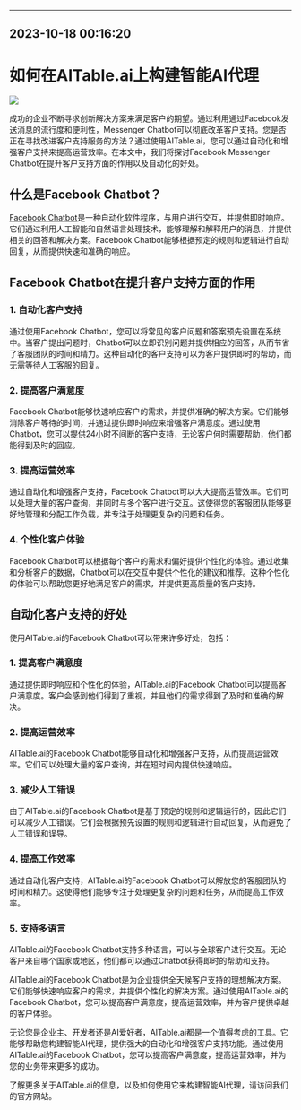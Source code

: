 

---------------------------------------------
2023-10-18 00:16:20
---------------------------------------------

# 如何在AITable.ai上构建智能AI代理

![](https://assets-global.website-files.com/637e5037f3ef83b76dcfc8f9/6514900816da093de5806323_How%20to%20Use%20Facebook%20Chatbots%20to%20Improve%20Customer%20Support.png)

成功的企业不断寻求创新解决方案来满足客户的期望。通过利用通过Facebook发送消息的流行度和便利性，Messenger Chatbot可以彻底改革客户支持。您是否正在寻找改进客户支持服务的方法？通过使用AITable.ai，您可以通过自动化和增强客户支持来提高运营效率。在本文中，我们将探讨Facebook Messenger Chatbot在提升客户支持方面的作用以及自动化的好处。

## 什么是Facebook Chatbot？

[Facebook Chatbot](https://botpress.com/channels/facebook-messenger-chatbot)是一种自动化软件程序，与用户进行交互，并提供即时响应。它们通过利用人工智能和自然语言处理技术，能够理解和解释用户的消息，并提供相关的回答和解决方案。Facebook Chatbot能够根据预定的规则和逻辑进行自动回复，从而提供快速和准确的响应。

## Facebook Chatbot在提升客户支持方面的作用

### 1. 自动化客户支持

通过使用Facebook Chatbot，您可以将常见的客户问题和答案预先设置在系统中。当客户提出问题时，Chatbot可以立即识别问题并提供相应的回答，从而节省了客服团队的时间和精力。这种自动化的客户支持可以为客户提供即时的帮助，而无需等待人工客服的回复。

### 2. 提高客户满意度

Facebook Chatbot能够快速响应客户的需求，并提供准确的解决方案。它们能够消除客户等待的时间，并通过提供即时响应来增强客户满意度。通过使用Chatbot，您可以提供24小时不间断的客户支持，无论客户何时需要帮助，他们都能得到及时的回应。

### 3. 提高运营效率

通过自动化和增强客户支持，Facebook Chatbot可以大大提高运营效率。它们可以处理大量的客户查询，并同时与多个客户进行交互。这使得您的客服团队能够更好地管理和分配工作负载，并专注于处理更复杂的问题和任务。

### 4. 个性化客户体验

Facebook Chatbot可以根据每个客户的需求和偏好提供个性化的体验。通过收集和分析客户的数据，Chatbot可以在交互中提供个性化的建议和推荐。这种个性化的体验可以帮助您更好地满足客户的需求，并提供更高质量的客户支持。

## 自动化客户支持的好处

使用AITable.ai的Facebook Chatbot可以带来许多好处，包括：

### 1. 提高客户满意度

通过提供即时响应和个性化的体验，AITable.ai的Facebook Chatbot可以提高客户满意度。客户会感到他们得到了重视，并且他们的需求得到了及时和准确的解决。

### 2. 提高运营效率

AITable.ai的Facebook Chatbot能够自动化和增强客户支持，从而提高运营效率。它们可以处理大量的客户查询，并在短时间内提供快速响应。

### 3. 减少人工错误

由于AITable.ai的Facebook Chatbot是基于预定的规则和逻辑运行的，因此它们可以减少人工错误。它们会根据预先设置的规则和逻辑进行自动回复，从而避免了人工错误和误导。

### 4. 提高工作效率

通过自动化客户支持，AITable.ai的Facebook Chatbot可以解放您的客服团队的时间和精力。这使得他们能够专注于处理更复杂的问题和任务，从而提高工作效率。

### 5. 支持多语言

AITable.ai的Facebook Chatbot支持多种语言，可以与全球客户进行交互。无论客户来自哪个国家或地区，他们都可以通过Chatbot获得即时的帮助和支持。

AITable.ai的Facebook Chatbot是为企业提供全天候客户支持的理想解决方案。它们能够快速响应客户的需求，并提供个性化的解决方案。通过使用AITable.ai的Facebook Chatbot，您可以提高客户满意度，提高运营效率，并为客户提供卓越的客户体验。

无论您是企业主、开发者还是AI爱好者，AITable.ai都是一个值得考虑的工具。它能够帮助您构建智能AI代理，提供强大的自动化和增强客户支持功能。通过使用AITable.ai的Facebook Chatbot，您可以提高客户满意度，提高运营效率，并为您的业务带来更多的成功。

了解更多关于AITable.ai的信息，以及如何使用它来构建智能AI代理，请访问我们的官方网站。